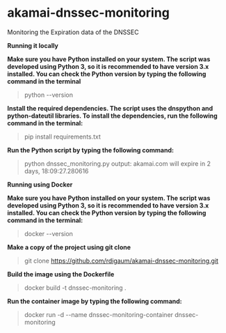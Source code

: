 # akamai-dnssec-monitoring
Monitoring the Expiration data of the DNSSEC


**Running it locally**


**Make sure you have Python installed on your system. The script was developed using Python 3, so it is recommended to have version 3.x installed. You can check the Python version by typing the following command in the terminal**

> python --version

**Install the required dependencies. The script uses the dnspython and python-dateutil libraries. To install the dependencies, run the following command in the terminal:**

> pip install requirements.txt

**Run the Python script by typing the following command:**

> python dnssec_monitoring.py
output: akamai.com     will expire in 2 days, 18:09:27.280616

**Running using Docker**

**Make sure you have Python installed on your system. The script was developed using Python 3, so it is recommended to have version 3.x installed. You can check the Python version by typing the following command in the terminal:**

> docker --version

**Make a copy of the project using git clone**

> git clone https://github.com/rdigaum/akamai-dnssec-monitoring.git

**Build the image using the Dockerfile**

> docker build -t dnssec-monitoring .

**Run the container image by typing the following command:**

> docker run -d --name dnssec-monitoring-container dnssec-monitoring

